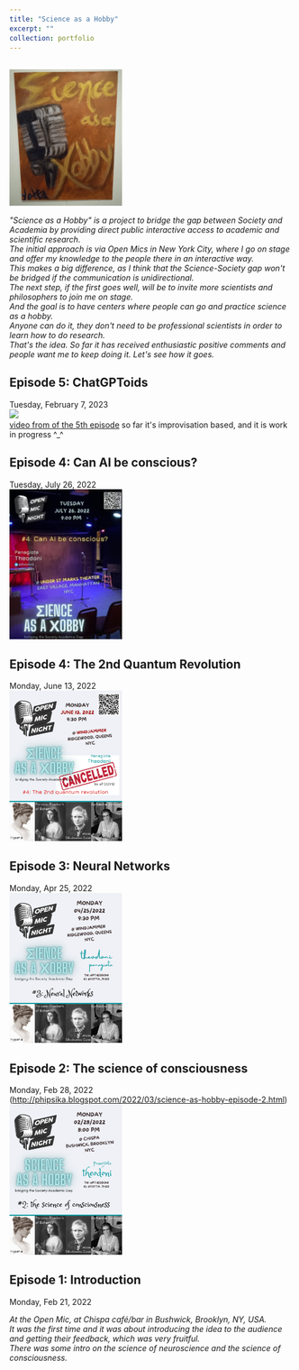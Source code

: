 ```yaml
---
title: "Science as a Hobby"
excerpt: ""
collection: portfolio
---
```

<br/><img src='/images/scienceasahobby1.jpg' width="200">  

*"Science as a Hobby" is a project to bridge the gap between Society and Academia by providing direct public interactive access to academic and scientific research.  
The initial approach is via Open Mics in New York City, where I go on stage and offer my knowledge to the people there in an interactive way.  
This makes a big difference, as I think that the Science-Society gap won't be bridged if the communication is unidirectional.  
The next step, if the first goes well, will be to invite more scientists and philosophers to join me on stage.  
And the goal is to have centers where people can go and practice science as a hobby.  
Anyone can do it, they don't need to be professional scientists in order to learn how to do research.  
That's the idea. So far it has received enthusiastic positive comments and people want me to keep doing it. Let's see how it goes.*


Episode 5: ChatGPToids
----
Tuesday, February 7, 2023  
<img src='/images/SciHob5.png' width="200">  
[video from of the 5th episode](https://video.wixstatic.com/video/ee0a28_6bd1e3b5810d48bc860d179bb701880d/1080p/mp4/file.mp4)
so far it's improvisation based, and it is work in progress ^_^


Episode 4: Can AI be conscious?
----
Tuesday, July 26, 2022  
<img src='/images/SchiHob4.png' width="200">   


Episode 4: The 2nd Quantum Revolution
----
Monday, June 13, 2022  
<img src='/images/SchiHob4cancelled.png' width="200">   


Episode 3: Neural Networks
----
Monday, Apr 25, 2022  
<img src='/images/SciHob3.png' width="200">  


Episode 2: The science of consciousness
----
Monday, Feb 28, 2022  
(http://phipsika.blogspot.com/2022/03/science-as-hobby-episode-2.html)  
<img src='/images/SciHob2.png' width="200">  


Episode 1: Introduction
----
Monday, Feb 21, 2022  

*At the Open Mic, at Chispa café/bar in Bushwick, Brooklyn, NY, USA.  
It was the first time and it was about introducing the idea to the audience and getting their feedback, which was very fruitful.  
There was some intro on the science of neuroscience and the science of consciousness.*

